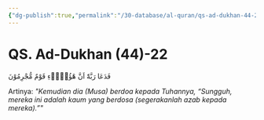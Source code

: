 ```yaml
---
{"dg-publish":true,"permalink":"/30-database/al-quran/qs-ad-dukhan-44-22/"}
---
```



# QS. Ad-Dukhan (44)-22
فَدَعَا رَبَّهٗٓ اَنَّ هٰٓؤُلَاۤءِ قَوْمٌ مُّجْرِمُوْنَ 

Artinya: *"Kemudian dia (Musa) berdoa kepada Tuhannya, “Sungguh, mereka ini adalah kaum yang berdosa (segerakanlah azab kepada mereka).”"*
